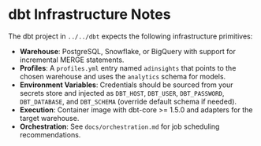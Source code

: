 # dbt Infrastructure Notes

The dbt project in `../../dbt` expects the following infrastructure primitives:

- **Warehouse**: PostgreSQL, Snowflake, or BigQuery with support for incremental MERGE statements.
- **Profiles**: A `profiles.yml` entry named `adinsights` that points to the chosen warehouse and uses the `analytics` schema for models.
- **Environment Variables**: Credentials should be sourced from your secrets store and injected as `DBT_HOST`, `DBT_USER`, `DBT_PASSWORD`, `DBT_DATABASE`, and `DBT_SCHEMA` (override default schema if needed).
- **Execution**: Container image with dbt-core >= 1.5.0 and adapters for the target warehouse.
- **Orchestration**: See `docs/orchestration.md` for job scheduling recommendations.
